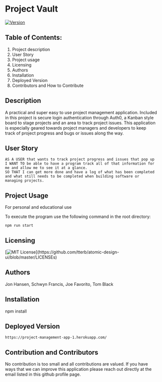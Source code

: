 # Project Vault
[![Version](https://badge.fury.io/gh/tterb%2FHyde.svg)](https://badge.fury.io/gh/tterb%2FHyde)
    
## Table of Contents: 
1. Project description
2. User Story
3. Project usage
4. Licensing
5. Authors
6. Installation
7. Deployed Version
7. Contributors and How to Contribute

## Description
A practical and super easy to use project management application. Included in this project is secure login authentication through Auth0, a Kanban style board to stage projects and an area to track project issues. This application is especially geared towards project managers and developers to keep track of project progress and bugs or issues along the way.

## User Story
```
AS A USER that wants to track project progress and issues that pop up
I WANT TO be able to have a program track all of that information for me and allow me to see it at a glance.
SO THAT I can get more done and have a log of what has been completed and what still needs to be completed when building software or managing projects.
```

## Project Usage
For personal and educational use

To execute the program use the following command in the root directory:
```
npm run start
```


## Licensing
[![MIT License](https://img.shields.io/apm/l/atomic-design-ui.svg?)](https://github.com/tterb/atomic-design-ui/blob/master/LICENSEs)


## Authors
Jon Hansen,
Schwyn Francis,
Joe Favorito,
Tom Black

## Installation
npm install

## Deployed Version
```
https://project-management-app-1.herokuapp.com/
```

## Contribution and Contributors
No contribution is too small and all contributions are valued. If you have
ways that we can improve this application please reach out directly at the email 
listed in this github profile page. 


